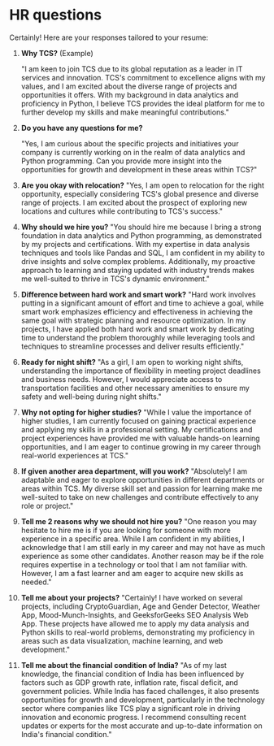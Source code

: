 # HR questions

Certainly! Here are your responses tailored to your resume:

1. **Why TCS?** (Example)

   "I am keen to join TCS due to its global reputation as a leader in IT services and innovation. TCS's commitment to excellence aligns with my values, and I am excited about the diverse range of projects and opportunities it offers. With my background in data analytics and proficiency in Python, I believe TCS provides the ideal platform for me to further develop my skills and make meaningful contributions."

2. **Do you have any questions for me?**

   "Yes, I am curious about the specific projects and initiatives your company  is currently working on in the realm of data analytics and Python programming. Can you provide more insight into the opportunities for growth and development in these areas within TCS?"

3. **Are you okay with relocation?**
   "Yes, I am open to relocation for the right opportunity, especially considering TCS's global presence and diverse range of projects. I am excited about the prospect of exploring new locations and cultures while contributing to TCS's success."

4. **Why should we hire you?**
   "You should hire me because I bring a strong foundation in data analytics and Python programming, as demonstrated by my projects and certifications. With my expertise in data analysis techniques and tools like Pandas and SQL, I am confident in my ability to drive insights and solve complex problems. Additionally, my proactive approach to learning and staying updated with industry trends makes me well-suited to thrive in TCS's dynamic environment."

5. **Difference between hard work and smart work?**
   "Hard work involves putting in a significant amount of effort and time to achieve a goal, while smart work emphasizes efficiency and effectiveness in achieving the same goal with strategic planning and resource optimization. In my projects, I have applied both hard work and smart work by dedicating time to understand the problem thoroughly while leveraging tools and techniques to streamline processes and deliver results efficiently."

6. **Ready for night shift?**
   "As a girl, I am open to working night shifts, understanding the importance of flexibility in meeting project deadlines and business needs. However, I would appreciate access to transportation facilities and other necessary amenities to ensure my safety and well-being during night shifts."

7. **Why not opting for higher studies?**
   "While I value the importance of higher studies, I am currently focused on gaining practical experience and applying my skills in a professional setting. My certifications and project experiences have provided me with valuable hands-on learning opportunities, and I am eager to continue growing in my career through real-world experiences at TCS."

8. **If given another area department, will you work?**
   "Absolutely! I am adaptable and eager to explore opportunities in different departments or areas within TCS. My diverse skill set and passion for learning make me well-suited to take on new challenges and contribute effectively to any role or project."

9. **Tell me 2 reasons why we should not hire you?**
   "One reason you may hesitate to hire me is if you are looking for someone with more experience in a specific area. While I am confident in my abilities, I acknowledge that I am still early in my career and may not have as much experience as some other candidates. Another reason may be if the role requires expertise in a technology or tool that I am not familiar with. However, I am a fast learner and am eager to acquire new skills as needed."

10. **Tell me about your projects?**
    "Certainly! I have worked on several projects, including CryptoGuardian, Age and Gender Detector, Weather App, Mood-Munch-Insights, and GeeksforGeeks SEO Analysis Web App. These projects have allowed me to apply my data analysis and Python skills to real-world problems, demonstrating my proficiency in areas such as data visualization, machine learning, and web development."

11. **Tell me about the financial condition of India?**
    "As of my last knowledge, the financial condition of India has been influenced by factors such as GDP growth rate, inflation rate, fiscal deficit, and government policies. While India has faced challenges, it also presents opportunities for growth and development, particularly in the technology sector where companies like TCS play a significant role in driving innovation and economic progress. I recommend consulting recent updates or experts for the most accurate and up-to-date information on India's financial condition."